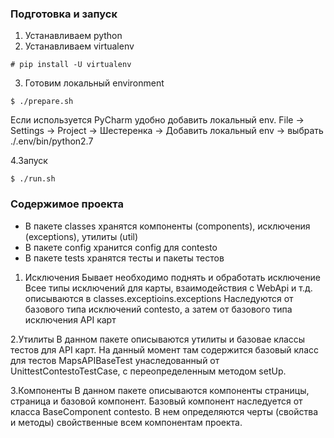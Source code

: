 ### Подготовка и запуск

1. Устанавливаем python
2. Устанавливаем virtualenv
   
```
# pip install -U virtualenv
```
    
3. Готовим локальный environment
    
```
$ ./prepare.sh
```
    
Если используется PyCharm удобно добавить локальный env.
File -> Settings -> Project -> Шестеренка -> Добавить локальный env -> выбрать ./.env/bin/python2.7

4.Запуск

```
$ ./run.sh
```
    
### Содержимое проекта

* В пакете classes хранятся компоненты (сomponents), исключения (exceptions), утилиты (util)
* В пакете config хранится config для contesto
* В пакете tests хранятся тесты и пакеты тестов


1. Исключения
    Бывает необходимо поднять и обработать исключение
    Всее типы исключений для карты, взаимодействия с WebApi и т.д. описываются в classes.exceptioins.exceptions
    Наследуются от базового типа исключений contesto, а затем от базового типа исключения API карт


2.Утилиты
    В данном пакете описываются утилиты и базовае классы тестов для API карт.
    На данный момент там содержится базовый класс для тестов MapsAPIBaseTest унаследованный от
    UnittestContestoTestCase, с переопределенным методом setUp.


3.Компоненты
    В данном пакете описываются компоненты страницы, страница и базовой компонент.
    Базовый компонент наследуется от класса BaseComponent contesto. В нем определяются черты (свойства и методы)
    свойственные всем компонентам проекта.
